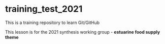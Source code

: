 # training_test_2021
This is a training repository to learn Git/GitHub

This lesson is for the 2021 synthesis working group - **estuarine food supply theme**
